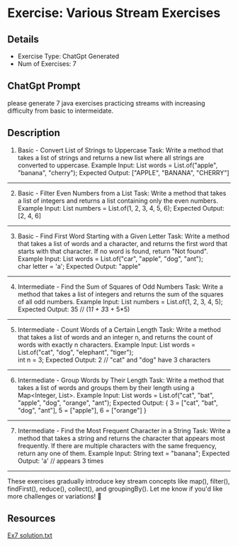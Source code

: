 # Exercise: Various Stream Exercises

## Details
- Exercise Type: ChatGpt Generated
- Num of Exercises: 7

## ChatGpt Prompt
please generate 7 java exercises practicing streams with increasing difficulty from basic to intermeidate.

## Description

1. Basic - Convert List of Strings to Uppercase
Task:
Write a method that takes a list of strings and returns a new list where all strings are converted to uppercase.
Example Input:
List<String> words = List.of("apple", "banana", "cherry");
Expected Output:
["APPLE", "BANANA", "CHERRY"]
---
2. Basic - Filter Even Numbers from a List
Task:
Write a method that takes a list of integers and returns a list containing only the even numbers.
Example Input:
List<Integer> numbers = List.of(1, 2, 3, 4, 5, 6);
Expected Output:
[2, 4, 6]
---
3. Basic - Find First Word Starting with a Given Letter
Task:
Write a method that takes a list of words and a character, and returns the first word that starts with that character. If no word is found, return "Not found".
Example Input:
List<String> words = List.of("car", "apple", "dog", "ant");  
char letter = 'a';
Expected Output:
"apple"
---
4. Intermediate - Find the Sum of Squares of Odd Numbers
Task:
Write a method that takes a list of integers and returns the sum of the squares of all odd numbers.
Example Input:
List<Integer> numbers = List.of(1, 2, 3, 4, 5);
Expected Output:
35  // (1*1 + 3*3 + 5*5)
---
5. Intermediate - Count Words of a Certain Length
Task:
Write a method that takes a list of words and an integer n, and returns the count of words with exactly n characters.
Example Input:
List<String> words = List.of("cat", "dog", "elephant", "tiger");  
int n = 3;
Expected Output:
2  // "cat" and "dog" have 3 characters
---
6. Intermediate - Group Words by Their Length
Task:
Write a method that takes a list of words and groups them by their length using a Map<Integer, List<String>>.
Example Input:
List<String> words = List.of("cat", "bat", "apple", "dog", "orange", "ant");
Expected Output:
{
  3 = ["cat", "bat", "dog", "ant"],
  5 = ["apple"],
  6 = ["orange"]
}
---
7. Intermediate - Find the Most Frequent Character in a String
Task:
Write a method that takes a string and returns the character that appears most frequently. If there are multiple characters with the same frequency, return any one of them.
Example Input:
String text = "banana";
Expected Output:
'a'  // appears 3 times
---
These exercises gradually introduce key stream concepts like map(), filter(), findFirst(), reduce(), collect(), and groupingBy(). Let me know if you'd like more challenges or variations! 🚀

## Resources
[Ex7 solution.txt](resources/ex7%20solution.txt)